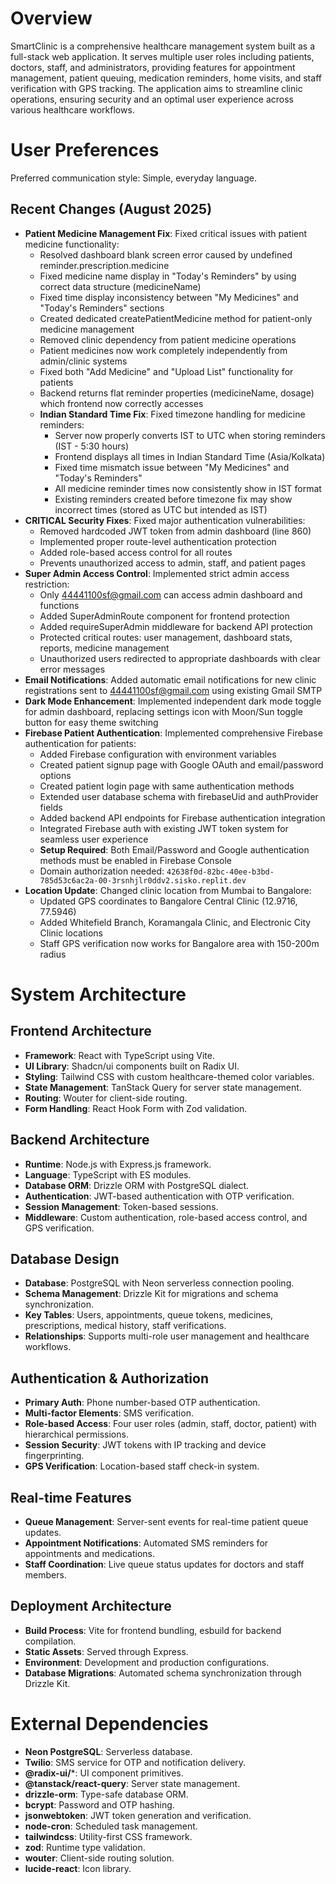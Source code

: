 # Overview

SmartClinic is a comprehensive healthcare management system built as a full-stack web application. It serves multiple user roles including patients, doctors, staff, and administrators, providing features for appointment management, patient queuing, medication reminders, home visits, and staff verification with GPS tracking. The application aims to streamline clinic operations, ensuring security and an optimal user experience across various healthcare workflows.

# User Preferences

Preferred communication style: Simple, everyday language.

## Recent Changes (August 2025)
- **Patient Medicine Management Fix**: Fixed critical issues with patient medicine functionality:
  - Resolved dashboard blank screen error caused by undefined reminder.prescription.medicine
  - Fixed medicine name display in "Today's Reminders" by using correct data structure (medicineName)
  - Fixed time display inconsistency between "My Medicines" and "Today's Reminders" sections
  - Created dedicated createPatientMedicine method for patient-only medicine management
  - Removed clinic dependency from patient medicine operations
  - Patient medicines now work completely independently from admin/clinic systems
  - Fixed both "Add Medicine" and "Upload List" functionality for patients
  - Backend returns flat reminder properties (medicineName, dosage) which frontend now correctly accesses
  - **Indian Standard Time Fix**: Fixed timezone handling for medicine reminders:
    - Server now properly converts IST to UTC when storing reminders (IST - 5:30 hours)
    - Frontend displays all times in Indian Standard Time (Asia/Kolkata)
    - Fixed time mismatch issue between "My Medicines" and "Today's Reminders"
    - All medicine reminder times now consistently show in IST format
    - Existing reminders created before timezone fix may show incorrect times (stored as UTC but intended as IST)
- **CRITICAL Security Fixes**: Fixed major authentication vulnerabilities:
  - Removed hardcoded JWT token from admin dashboard (line 860)
  - Implemented proper route-level authentication protection
  - Added role-based access control for all routes
  - Prevents unauthorized access to admin, staff, and patient pages
- **Super Admin Access Control**: Implemented strict admin access restriction:
  - Only 44441100sf@gmail.com can access admin dashboard and functions
  - Added SuperAdminRoute component for frontend protection
  - Added requireSuperAdmin middleware for backend API protection
  - Protected critical routes: user management, dashboard stats, reports, medicine management
  - Unauthorized users redirected to appropriate dashboards with clear error messages
- **Email Notifications**: Added automatic email notifications for new clinic registrations sent to 44441100sf@gmail.com using existing Gmail SMTP
- **Dark Mode Enhancement**: Implemented independent dark mode toggle for admin dashboard, replacing settings icon with Moon/Sun toggle button for easy theme switching
- **Firebase Patient Authentication**: Implemented comprehensive Firebase authentication for patients:
  - Added Firebase configuration with environment variables
  - Created patient signup page with Google OAuth and email/password options
  - Created patient login page with same authentication methods
  - Extended user database schema with firebaseUid and authProvider fields
  - Added backend API endpoints for Firebase authentication integration
  - Integrated Firebase auth with existing JWT token system for seamless user experience
  - **Setup Required**: Both Email/Password and Google authentication methods must be enabled in Firebase Console
  - Domain authorization needed: `42638f0d-82bc-40ee-b3bd-785d53c6ac2a-00-3rsnhjlr0ddv2.sisko.replit.dev`
- **Location Update**: Changed clinic location from Mumbai to Bangalore:
  - Updated GPS coordinates to Bangalore Central Clinic (12.9716, 77.5946)
  - Added Whitefield Branch, Koramangala Clinic, and Electronic City Clinic locations
  - Staff GPS verification now works for Bangalore area with 150-200m radius

# System Architecture

## Frontend Architecture
- **Framework**: React with TypeScript using Vite.
- **UI Library**: Shadcn/ui components built on Radix UI.
- **Styling**: Tailwind CSS with custom healthcare-themed color variables.
- **State Management**: TanStack Query for server state management.
- **Routing**: Wouter for client-side routing.
- **Form Handling**: React Hook Form with Zod validation.

## Backend Architecture
- **Runtime**: Node.js with Express.js framework.
- **Language**: TypeScript with ES modules.
- **Database ORM**: Drizzle ORM with PostgreSQL dialect.
- **Authentication**: JWT-based authentication with OTP verification.
- **Session Management**: Token-based sessions.
- **Middleware**: Custom authentication, role-based access control, and GPS verification.

## Database Design
- **Database**: PostgreSQL with Neon serverless connection pooling.
- **Schema Management**: Drizzle Kit for migrations and schema synchronization.
- **Key Tables**: Users, appointments, queue tokens, medicines, prescriptions, medical history, staff verifications.
- **Relationships**: Supports multi-role user management and healthcare workflows.

## Authentication & Authorization
- **Primary Auth**: Phone number-based OTP authentication.
- **Multi-factor Elements**: SMS verification.
- **Role-based Access**: Four user roles (admin, staff, doctor, patient) with hierarchical permissions.
- **Session Security**: JWT tokens with IP tracking and device fingerprinting.
- **GPS Verification**: Location-based staff check-in system.

## Real-time Features
- **Queue Management**: Server-sent events for real-time patient queue updates.
- **Appointment Notifications**: Automated SMS reminders for appointments and medications.
- **Staff Coordination**: Live queue status updates for doctors and staff members.

## Deployment Architecture
- **Build Process**: Vite for frontend bundling, esbuild for backend compilation.
- **Static Assets**: Served through Express.
- **Environment**: Development and production configurations.
- **Database Migrations**: Automated schema synchronization through Drizzle Kit.

# External Dependencies

- **Neon PostgreSQL**: Serverless database.
- **Twilio**: SMS service for OTP and notification delivery.
- **@radix-ui/***: UI component primitives.
- **@tanstack/react-query**: Server state management.
- **drizzle-orm**: Type-safe database ORM.
- **bcrypt**: Password and OTP hashing.
- **jsonwebtoken**: JWT token generation and verification.
- **node-cron**: Scheduled task management.
- **tailwindcss**: Utility-first CSS framework.
- **zod**: Runtime type validation.
- **wouter**: Client-side routing solution.
- **lucide-react**: Icon library.